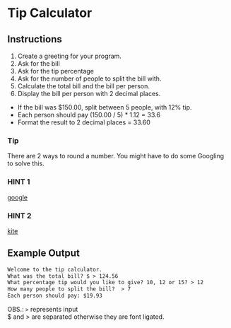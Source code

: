 # Tip Calculator

## Instructions

1. Create a greeting for your program.
2. Ask for the bill
3. Ask for the tip percentage
4. Ask for the number of people to split the bill with.
5. Calculate the total bill and the bill per person.
6. Display the bill per person with 2 decimal places.

- If the bill was $150.00, split between 5 people, with 12% tip.
- Each person should pay (150.00 / 5) * 1.12 = 33.6
- Format the result to 2 decimal places = 33.60

### Tip

There are 2 ways to round a number. You might have to do some Googling to solve this.

### HINT 1

[google](https://www.google.com/search?q=how+to+round+number+to+2+decimal+places+python&oq=how+to+round+number+to+2+decimal)

### HINT 2

[kite](https://www.kite.com/python/answers/how-to-limit-a-float-to-two-decimal-places-in-python)

## Example Output

```txt
Welcome to the tip calculator.
What was the total bill? $ > 124.56
What percentage tip would you like to give? 10, 12 or 15? > 12
How many people to split the bill?  > 7
Each person should pay: $19.93
```

OBS.: `>` represents input  
$ and > are separated otherwise they are font ligated.
